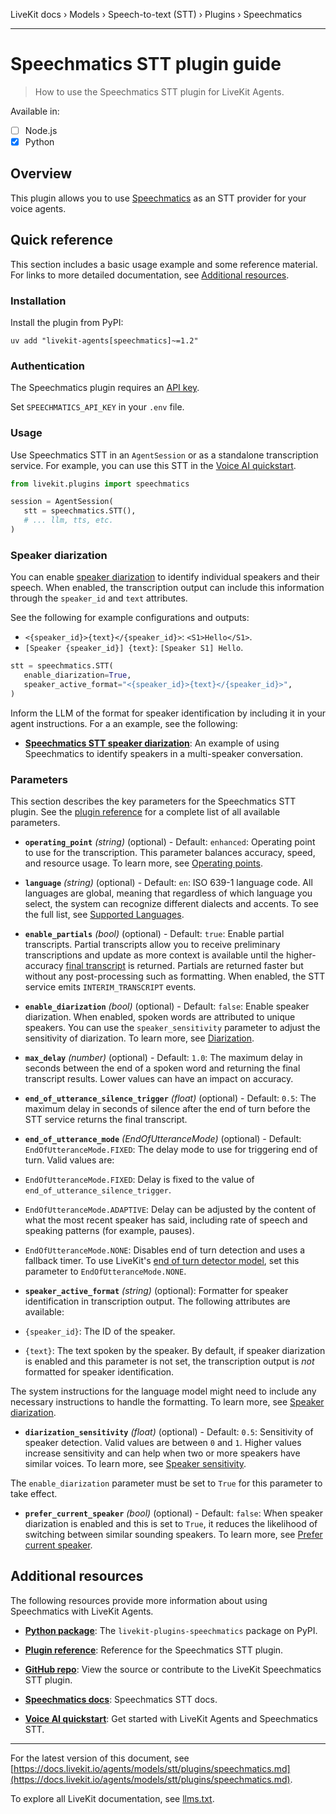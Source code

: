 LiveKit docs › Models › Speech-to-text (STT) › Plugins › Speechmatics

---

# Speechmatics STT plugin guide

> How to use the Speechmatics STT plugin for LiveKit Agents.

Available in:
- [ ] Node.js
- [x] Python

## Overview

This plugin allows you to use [Speechmatics](https://www.speechmatics.com/) as an STT provider for your voice agents.

## Quick reference

This section includes a basic usage example and some reference material. For links to more detailed documentation, see [Additional resources](#additional-resources).

### Installation

Install the plugin from PyPI:

```shell
uv add "livekit-agents[speechmatics]~=1.2"

```

### Authentication

The Speechmatics plugin requires an [API key](https://docs.speechmatics.com/introduction/authentication).

Set `SPEECHMATICS_API_KEY` in your `.env` file.

### Usage

Use Speechmatics STT in an `AgentSession` or as a standalone transcription service. For example, you can use this STT in the [Voice AI quickstart](https://docs.livekit.io/agents/start/voice-ai.md).

```python
from livekit.plugins import speechmatics

session = AgentSession(
   stt = speechmatics.STT(),
   # ... llm, tts, etc.
)

```

### Speaker diarization

You can enable [speaker diarization](https://docs.speechmatics.com/features/diarization#speaker-diarization) to identify individual speakers and their speech. When enabled, the transcription output can include this information through the `speaker_id` and `text` attributes.

See the following for example configurations and outputs:

- `<{speaker_id}>{text}</{speaker_id}>`: `<S1>Hello</S1>`.
- `[Speaker {speaker_id}] {text}`: `[Speaker S1] Hello`.

```python
stt = speechmatics.STT(
   enable_diarization=True,
   speaker_active_format="<{speaker_id}>{text}</{speaker_id}>",
)

```

Inform the LLM of the format for speaker identification by including it in your agent instructions. For a an example, see the following:

- **[Speechmatics STT speaker diarization](https://github.com/livekit/agents/blob/main/examples/voice_agents/speaker_id_multi_speaker.py)**: An example of using Speechmatics to identify speakers in a multi-speaker conversation.

### Parameters

This section describes the key parameters for the Speechmatics STT plugin. See the [plugin reference](https://docs.livekit.io/reference/python/v1/livekit/plugins/speechmatics/index.html.md#livekit.plugins.speechmatics.STT) for a complete list of all available parameters.

- **`operating_point`** _(string)_ (optional) - Default: `enhanced`: Operating point to use for the transcription. This parameter balances accuracy, speed, and resource usage. To learn more, see [Operating points](https://docs.speechmatics.com/speech-to-text/#operating-points).

- **`language`** _(string)_ (optional) - Default: `en`: ISO 639-1 language code. All languages are global, meaning that regardless of which language you select, the system can recognize different dialects and accents. To see the full list, see [Supported Languages](https://docs.speechmatics.com/introduction/supported-languages).

- **`enable_partials`** _(bool)_ (optional) - Default: `true`: Enable partial transcripts. Partial transcripts allow you to receive preliminary transcriptions and update as more context is available until the higher-accuracy [final transcript](https://docs.speechmatics.com/rt-api-ref#addtranscript) is returned. Partials are returned faster but without any post-processing such as formatting. When enabled, the STT service emits `INTERIM_TRANSCRIPT` events.

- **`enable_diarization`** _(bool)_ (optional) - Default: `false`: Enable speaker diarization. When enabled, spoken words are attributed to unique speakers. You can use the `speaker_sensitivity` parameter to adjust the sensitivity of diarization. To learn more, see [Diarization](https://docs.speechmatics.com/speech-to-text/features/diarization).

- **`max_delay`** _(number)_ (optional) - Default: `1.0`: The maximum delay in seconds between the end of a spoken word and returning the final transcript results. Lower values can have an impact on accuracy.

- **`end_of_utterance_silence_trigger`** _(float)_ (optional) - Default: `0.5`: The maximum delay in seconds of silence after the end of turn before the STT service returns the final transcript.

- **`end_of_utterance_mode`** _(EndOfUtteranceMode)_ (optional) - Default: `EndOfUtteranceMode.FIXED`: The delay mode to use for triggering end of turn. Valid values are:

- `EndOfUtteranceMode.FIXED`: Delay is fixed to the value of `end_of_utterance_silence_trigger`.
- `EndOfUtteranceMode.ADAPTIVE`: Delay can be adjusted by the content of what the most recent speaker has said, including rate of speech and speaking patterns (for example, pauses).
- `EndOfUtteranceMode.NONE`: Disables end of turn detection and uses a fallback timer.
To use LiveKit's [end of turn detector model](https://docs.livekit.io/agents/build/turns.md#turn-detector-model), set this parameter to `EndOfUtteranceMode.NONE`.

- **`speaker_active_format`** _(string)_ (optional): Formatter for speaker identification in transcription output. The following attributes are available:

- `{speaker_id}`: The ID of the speaker.
- `{text}`: The text spoken by the speaker.
By default, if speaker diarization is enabled and this parameter is not set, the transcription output is _not_ formatted for speaker identification.

The system instructions for the language model might need to include any necessary instructions to handle the formatting. To learn more, see [Speaker diarization](#speaker-diarization).

- **`diarization_sensitivity`** _(float)_ (optional) - Default: `0.5`: Sensitivity of speaker detection. Valid values are between `0` and `1`. Higher values increase sensitivity and can help when two or more speakers have similar voices. To learn more, see [Speaker sensitivity](https://docs.speechmatics.com/speech-to-text/features/diarization#speaker-sensitivity).

The `enable_diarization` parameter must be set to `True` for this parameter to take effect.

- **`prefer_current_speaker`** _(bool)_ (optional) - Default: `false`: When speaker diarization is enabled and this is set to `True`, it reduces the likelihood of switching between similar sounding speakers. To learn more, see [Prefer current speaker](https://docs.speechmatics.com/speech-to-text/features/diarization#prefer-current-speaker).

## Additional resources

The following resources provide more information about using Speechmatics with LiveKit Agents.

- **[Python package](https://pypi.org/project/livekit-plugins-speechmatics/)**: The `livekit-plugins-speechmatics` package on PyPI.

- **[Plugin reference](https://docs.livekit.io/reference/python/v1/livekit/plugins/speechmatics/index.html.md#livekit.plugins.speechmatics.STT)**: Reference for the Speechmatics STT plugin.

- **[GitHub repo](https://github.com/livekit/agents/tree/main/livekit-plugins/livekit-plugins-speechmatics)**: View the source or contribute to the LiveKit Speechmatics STT plugin.

- **[Speechmatics docs](https://docs.speechmatics.com/introduction/)**: Speechmatics STT docs.

- **[Voice AI quickstart](https://docs.livekit.io/agents/start/voice-ai.md)**: Get started with LiveKit Agents and Speechmatics STT.

---


For the latest version of this document, see [https://docs.livekit.io/agents/models/stt/plugins/speechmatics.md](https://docs.livekit.io/agents/models/stt/plugins/speechmatics.md).

To explore all LiveKit documentation, see [llms.txt](https://docs.livekit.io/llms.txt).
